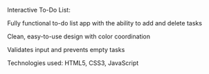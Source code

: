 Interactive To-Do List:

Fully functional to-do list app with the ability to add and delete tasks

Clean, easy-to-use design with color coordination

Validates input and prevents empty tasks

Technologies used: HTML5, CSS3, JavaScript
